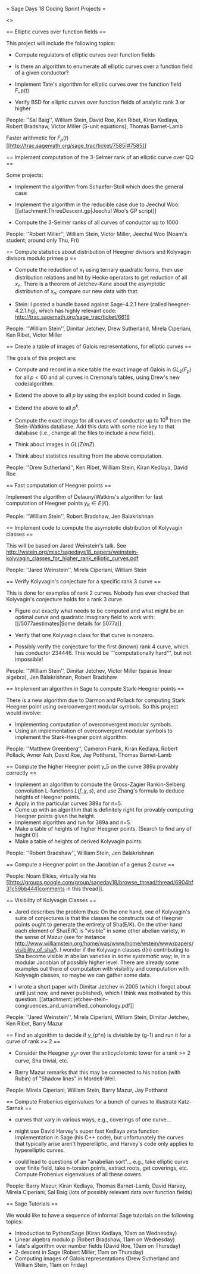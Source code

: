 = Sage Days 18 Coding Sprint Projects =
 
<<TableOfContents>>

== Elliptic curves over function fields ==

This project will include the following topics:

 * Compute regulators of elliptic curves over function fields

 * Is there an algorithm to enumerate all elliptic curves over a function field of a given conductor?

 * Implement Tate's algorithm for elliptic curves over the function field F_p(t)

 * Verify BSD for elliptic curves over function fields of analytic rank 3 or higher


People: ''Sal Baig'', William Stein, David Roe, Ken Ribet, Kiran Kedlaya, Robert Bradshaw, Victor Miller (S-unit equations), Thomas Barnet-Lamb

Faster arithmetic for $F_p(t)$ [[http://trac.sagemath.org/sage_trac/ticket/7585|#7585]]


== Implement computation of the 3-Selmer rank of an elliptic curve over QQ ==

Some projects:
  
 * Implement the algorithm from Schaefer-Stoll which does the general case

 * Implement the algorithm in the reducible case due to Jeechul Woo: [[attachment:ThreeDescent.gp|Jeechul Woo's GP script]]

 * Compute the 3-Selmer ranks of all curves of conductor up to 1000

People: ''Robert Miller'', William Stein, Victor Miller, Jeechul Woo (Noam's student; around only Thu, Fri)


== Compute statistics about distribution of Heegner divisors and Kolyvagin divisors modulo primes p ==

 * Compute the reduction of $x_1$ using ternary quadratic forms, then use distribution relations and hit by Hecke operators to get reduction of all $x_n$.    There is a theorem of Jetchev-Kane about the asymptotic distribution of $x_n$; compare our new data with that. 

 * Stein: I posted a bundle based against Sage-4.2.1 here (called heegner-4.2.1.hg), which has highly relevant code: http://trac.sagemath.org/sage_trac/ticket/6616

People: ''William Stein'', Dimitar Jetchev, Drew Sutherland, Mirela Ciperiani, Ken Ribet, Victor Miller


== Create a table of images of Galois representations, for elliptic curves ==

The goals of this project are:

  * Compute and record in a nice table the exact image of Galois in $GL_2(F_p)$ for all $p<60$ and all curves in Cremona's tables, using Drew's new code/algorithm. 

  * Extend the above to all $p$ by using the explicit bound coded in Sage. 

  * Extend the above to all $p^k$.

  * Compute the exact image for all curves of conductor up to $10^8$ from the Stein-Watkins database.  Add this data with some nice key to that database (i.e., change all the files to include a new field).

  * Think about images in $GL(Z/mZ)$. 

  * Think about statistics resulting from the above computation. 


People: ''Drew Sutherland'', Ken Ribet, William Stein, Kiran Kedlaya, David Roe


== Fast computation of Heegner points ==

 Implement the algorithm of Delauny/Watkins's algorithm for fast computation of Heegner points $y_K \in E(K)$.  

People: ''William Stein'', Robert Bradshaw, Jen Balakrishnan


== Implement code to compute the asymptotic distribution of Kolyvagin classes ==

This will be based on Jared Weinstein's talk.   See http://wstein.org/misc/sagedays18_papers/weinstein-kolyvagin_classes_for_higher_rank_elliptic_curves.pdf

People: ''Jared Weinstein'', Mirela Ciperiani, William Stein

== Verify Kolyvagin's conjecture for a specific rank 3 curve ==

This is done for examples of rank 2 curves.   Nobody has ever checked that Kolyvagin's conjecture holds for a rank 3 curve. 

  * Figure out exactly what needs to be computed and what might be an optimal curve and quadratic imaginary field to work with:  [[/5077aestimates|Some details for 5077a]]

  * Verify that one Kolyvagin class for that curve is nonzero. 

  * Possibly verify the conjecture for the first (known) rank 4 curve, which has conductor 234446.  This would be '''computationally hard''', but not impossible!

People: ''William Stein'', Dimitar Jetchev, Victor Miller (sparse linear algebra), Jen Balakrishnan, Robert Bradshaw

== Implement an algorithm in Sage to compute Stark-Heegner points ==

There is a new algorithm due to Darmon and Pollack for computing Stark Heegner point using overconvergent modular symbols.  So this project would involve:

  * Implementing computation of overconvergent modular symbols.
  * Using an implementation of overconvergent modular symbols to implement the Stark-Heegner point algorithm. 
 
People: ''Matthew Greenberg'', Cameron Frank, Kiran Kedlaya, Robert Pollack, Avner Ash, David Roe, Jay Pottharst, Thomas Barnet-Lamb

== Compute the higher Heegner point y_5 on the curve 389a provably correctly  ==

  * Implement an algorithm to compute the Gross-Zagier Rankin-Selberg convolution L-functions $L(f,\chi,s)$, and use Zhang's formula to deduce heights of Heegner points.
  * Apply in the particular curves 389a for n=5.
  * Come up with an algorithm that is definitely right for provably computing Heegner points given the height.
  * Implement algorithm and run for 389a and n=5.
  * Make a table of heights of higher Heegner points.   (Search to find any of height 0!)
  * Make a table of heights of derived Kolyvagin points. 

People: ''Robert Bradshaw'', William Stein, Jen Balakrishnan

== Compute a Heegner point on the Jacobian of a genus 2 curve ==

People: Noam Elkies, virtually via his [[http://groups.google.com/group/sageday18/browse_thread/thread/6904bf31c59bb444|comments in this thread]].

== Visibility of Kolyvagin Classes ==

  * Jared describes the problem thus:  On the one hand, one of Kolyvagin's suite of conjectures is that the classes he constructs out of Heegner points ought to generate the entirety of Sha(E/K).  On the other hand each element of Sha(E/K) is "visible" in some other abelian variety, in the sense of Mazur (see for instance http://www.williamstein.org/home/was/www/home/wstein/www/papers/visibility_of_sha/).  I wonder if the Kolyvagin classes d(n) contributing to Sha become visible in abelian varieties in some *systematic* way;  ie, in a modular Jacobian of possibly higher level.  There are already some examples out there of computation with visibility and computation with Kolyvagin classes, so maybe we can gather some data.

  * I wrote a short paper with Dimitar Jetchev in 2005 (which I forgot about until just now, and never published), which I think was motivated by this question: [[attachment::jetchev-stein-congruences_and_unramified_cohomology.pdf]]
 
People: ''Jared Weinstein'', Mirela Ciperiani, William Stein, Dimitar Jetchev, Ken Ribet, Barry Mazur

== Find an algorithm to decide if y_{p^n} is divisible by (g-1) and run it for a curve of rank >= 2 ==

   * Consider the Heegner $y_{p^n}$ over the anticyclotomic tower for a rank >= 2 curve, Sha trivial, etc. 

   * Barry Mazur remarks that this may be connected to his notion (with Rubin) of "Shadow lines" in Mordell-Weil. 

People: Mirela Ciperiani, William Stein, Barry Mazur, Jay Pottharst

== Compute Frobenius eigenvalues for a bunch of curves to illustrate Katz-Sarnak ==

 * curves that vary in various ways, e.g., coverings of one curve...

 * might use David Harvey's super fast Kedlaya zeta function implementation in Sage (his C++ code), but unfortunately the curves that typically arise aren't hyperelliptic, and Harvey's code only applies to hyperelliptic curves.

 * could lead to questions of an "anabelian sort"... e.g., take elliptic curve over finite field, take n-torsion points, extract roots, get coverings, etc.  Compute Frobenius eigenvalues of all these covers. 

People: Barry Mazur, Kiran Kedlaya, Thomas Barnet-Lamb, David Harvey, Mirela Ciperiani, Sal Baig (lots of possibly relevant data over function fields)


== Sage Tutorials ==

We would like to have a sequence of informal Sage tutorials on the following topics:

   * Introduction to Python/Sage (Kiran Kedlaya, 10am on Wednesday)
   * Linear algebra modulo p (Robert Bradshaw, 11am on Wednesday)
   * Tate's algorithm over number fields (David Roe, 10am on Thursday)
   * 2-descent in Sage (Robert Miller, 11am on Thursday)
   * Computing images of Galois representations (Drew Sutherland and William Stein, 11am on Friday)
